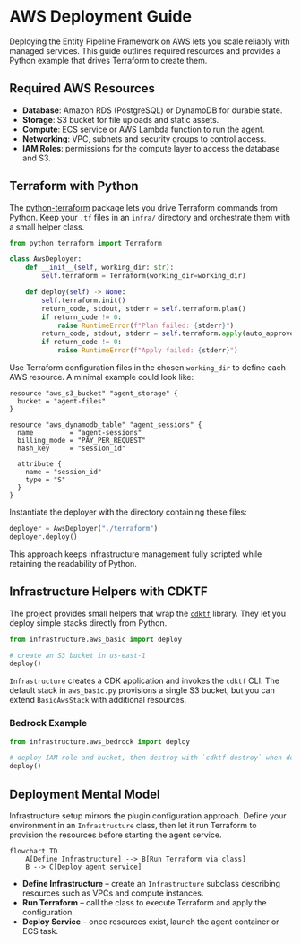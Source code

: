 # AWS Deployment Guide

Deploying the Entity Pipeline Framework on AWS lets you scale reliably with managed services. This guide outlines required resources and provides a Python example that drives Terraform to create them.

## Required AWS Resources

- **Database**: Amazon RDS (PostgreSQL) or DynamoDB for durable state.
- **Storage**: S3 bucket for file uploads and static assets.
- **Compute**: ECS service or AWS Lambda function to run the agent.
- **Networking**: VPC, subnets and security groups to control access.
- **IAM Roles**: permissions for the compute layer to access the database and S3.

## Terraform with Python

The [python-terraform](https://github.com/beelit94/python-terraform) package lets you drive Terraform commands from Python. Keep your `.tf` files in an `infra/` directory and orchestrate them with a small helper class.

```python
from python_terraform import Terraform

class AwsDeployer:
    def __init__(self, working_dir: str):
        self.terraform = Terraform(working_dir=working_dir)

    def deploy(self) -> None:
        self.terraform.init()
        return_code, stdout, stderr = self.terraform.plan()
        if return_code != 0:
            raise RuntimeError(f"Plan failed: {stderr}")
        return_code, stdout, stderr = self.terraform.apply(auto_approve=True)
        if return_code != 0:
            raise RuntimeError(f"Apply failed: {stderr}")
```

Use Terraform configuration files in the chosen `working_dir` to define each AWS resource. A minimal example could look like:

```hcl
resource "aws_s3_bucket" "agent_storage" {
  bucket = "agent-files"
}

resource "aws_dynamodb_table" "agent_sessions" {
  name         = "agent-sessions"
  billing_mode = "PAY_PER_REQUEST"
  hash_key     = "session_id"

  attribute {
    name = "session_id"
    type = "S"
  }
}
```

Instantiate the deployer with the directory containing these files:

```python
deployer = AwsDeployer("./terraform")
deployer.deploy()
```

This approach keeps infrastructure management fully scripted while retaining the readability of Python.

## Infrastructure Helpers with CDKTF

The project provides small helpers that wrap the [`cdktf`](https://developer.hashicorp.com/terraform/cdktf) library. They let you deploy simple stacks directly from Python.

```python
from infrastructure.aws_basic import deploy

# create an S3 bucket in us-east-1
deploy()
```

`Infrastructure` creates a CDK application and invokes the `cdktf` CLI. The default stack in `aws_basic.py` provisions a single S3 bucket, but you can extend `BasicAwsStack` with additional resources.

### Bedrock Example

```python
from infrastructure.aws_bedrock import deploy

# deploy IAM role and bucket, then destroy with `cdktf destroy` when done
deploy()
```


## Deployment Mental Model

Infrastructure setup mirrors the plugin configuration approach. Define your environment in an `Infrastructure` class, then let it run Terraform to provision the resources before starting the agent service.

```mermaid
flowchart TD
    A[Define Infrastructure] --> B[Run Terraform via class]
    B --> C[Deploy agent service]
```

- **Define Infrastructure** – create an `Infrastructure` subclass describing resources such as VPCs and compute instances.
- **Run Terraform** – call the class to execute Terraform and apply the configuration.
- **Deploy Service** – once resources exist, launch the agent container or ECS task.
